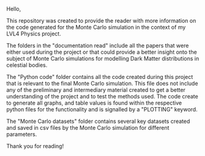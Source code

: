 Hello,

This repository was created to provide the reader with more information on the code generated for the Monte Carlo simulation in the context of my LVL4 Physics project.

The folders in the "documentation read" include all the papers that were either used during the project or that could provide a better insight onto the subject of Monte Carlo simulations for modelling Dark Matter distributions in celestial bodies.

The "Python code" folder contains all the code created during this project that is relevant to the final Monte Carlo simulation. This file does not include any of the preliminary and intermediary material created to get a better understanding of the project and to test the methods used. The code create to generate all graphs, and table values is found within the respective python files for the functionality and is signalled by a "PLOTTING" keyword.

The "Monte Carlo datasets" folder contains several key datasets created and saved in csv files by the Monte Carlo simulation for different parameters.

Thank you for reading!
